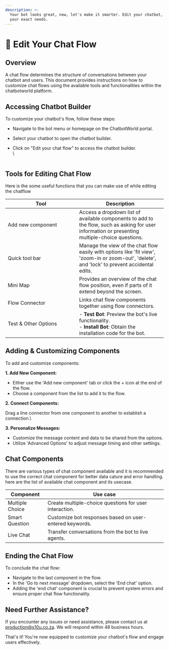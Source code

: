 ```yaml
---
description: >-
  Your bot looks great, now, let's make it smarter. Edit your chatbot, to suit
  your exact needs.
---
```


# 📖 Edit Your Chat Flow

## **Overview**

A chat flow determines the structure of conversations between your chatbot and users. This document provides instructions on how to customize chat flows using the available tools and functionalities within the chatbotworld platform.

## **Accessing Chatbot Builder**

To customize your chatbot's flow, follow these steps:

* Navigate to the bot menu or homepage on the ChatbotWorld portal.
* Select your chatbot to open the chatbot builder.
*   Click on "Edit your chat flow" to access the chatbot builder.\
    \


    <figure><img src="../../../.gitbook/assets/1 – 41.png" alt=""><figcaption></figcaption></figure>

## **Tools for Editing Chat Flow**

Here is the some useful functions that you can make use of while editing the chatflow

<table><thead><tr><th width="211">Tool</th><th>Description</th></tr></thead><tbody><tr><td>Add new component</td><td>Access a dropdown list of available components to add to the flow, such as asking for user information or presenting multiple-choice questions.</td></tr><tr><td>Quick tool bar</td><td>Manage the view of the chat flow easily with options like 'fit view', 'zoom-in or zoom-out', 'delete', and 'lock' to prevent accidental edits.</td></tr><tr><td>Mini Map</td><td>Provides an overview of the chat flow position, even if parts of it extend beyond the screen.</td></tr><tr><td>Flow Connector</td><td>Links chat flow components together using flow connectors.</td></tr><tr><td>Test &#x26; Other Options</td><td>- <strong>Test Bot</strong>: Preview the bot's live functionality.<br>- <strong>Install Bot</strong>: Obtain the installation code for the bot.</td></tr></tbody></table>

## **Adding & Customizing Components**

To add and customize components:

**1. Add New Component:**

* Either use the 'Add new component' tab or click the + icon at the end of the flow.
* Choose a component from the list to add it to the flow.

**2. Connect Components:**

Drag a line connector from one component to another to establish a connection.\


**3. Personalize Messages:**

* Customize the message content and data to be shared from the options.
* Utilize 'Advanced Options' to adjust message timing and other settings.

## Chat Components

There are various types of chat component available and it is recommended to use the correct chat component for better data cature and error handling. here are the list of available chat component and its usecase.

| Component       | Use case                                                |
| --------------- | ------------------------------------------------------- |
| Multiple Choice | Create multiple-choice questions for user interaction.  |
| Smart Question  | Customize bot responses based on user-entered keywords. |
| Live Chat       | Transfer conversations from the bot to live agents.     |

## **Ending the Chat Flow**

To conclude the chat flow:

* Navigate to the last component in the flow.
* In the 'Go to next message' dropdown, select the 'End chat' option.
* Adding the 'end chat' component is crucial to prevent system errors and ensure proper chat flow functionality.

## **Need Further Assistance?**

If you encounter any issues or need assistance, please contact us at [production@s10u.co.za](mailto:production@s10u.co.za). We will respond within 48 business hours.

That's it! You're now equipped to customize your chatbot's flow and engage users effectively.
